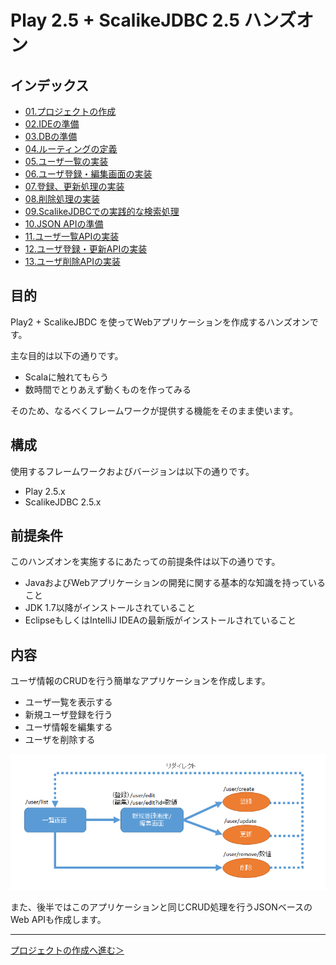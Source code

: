 # Play 2.5 + ScalikeJDBC 2.5 ハンズオン

## インデックス

* [01.プロジェクトの作成](01_create_project.md)
* [02.IDEの準備](02_preparation_of_ide.md)
* [03.DBの準備](03_preparation_of_db.md)
* [04.ルーティングの定義](04_define_routing.md)
* [05.ユーザ一覧の実装](05_implement_user_list.md)
* [06.ユーザ登録・編集画面の実装](06_implement_user_form.md)
* [07.登録、更新処理の実装](07_implement_update_processing.md)
* [08.削除処理の実装](08_implement_delete_processing.md)
* [09.ScalikeJDBCでの実践的な検索処理](09_scalikejdbc.md)
* [10.JSON APIの準備](10_preparation_for_json.md)
* [11.ユーザ一覧APIの実装](11_implement_list_api.md)
* [12.ユーザ登録・更新APIの実装](12_implement_update_api.md)
* [13.ユーザ削除APIの実装](13_implement_delete_api.md)

## 目的

Play2 + ScalikeJBDC を使ってWebアプリケーションを作成するハンズオンです。

主な目的は以下の通りです。

* Scalaに触れてもらう
* 数時間でとりあえず動くものを作ってみる

そのため、なるべくフレームワークが提供する機能をそのまま使います。

## 構成

使用するフレームワークおよびバージョンは以下の通りです。

* Play 2.5.x
* ScalikeJDBC 2.5.x

## 前提条件

このハンズオンを実施するにあたっての前提条件は以下の通りです。

* JavaおよびWebアプリケーションの開発に関する基本的な知識を持っていること
* JDK 1.7以降がインストールされていること
* EclipseもしくはIntelliJ IDEAの最新版がインストールされていること

## 内容

ユーザ情報のCRUDを行う簡単なアプリケーションを作成します。

* ユーザ一覧を表示する
* 新規ユーザ登録を行う
* ユーザ情報を編集する
* ユーザを削除する

![作成するアプリケーションの画面遷移図](images/flow.png)

また、後半ではこのアプリケーションと同じCRUD処理を行うJSONベースのWeb APIも作成します。

----
[プロジェクトの作成へ進む＞](01_create_project.md)
